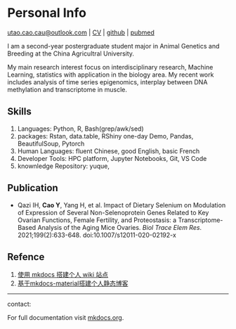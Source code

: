 # Personal Info
utao.cao.cau@outlook.com | [CV]() | [github]() | [pubmed](https://pubmed.ncbi.nlm.nih.gov/?term=yutao+cao%5Bfau%5D+china+agricultural+university%5Baffiliation%5D)

I am a second-year postergraduate student major in Animal Genetics and Breeding at the China Agricultral University. 

My main research interest focus on interdisciplinary research, Machine Learning, statistics with application in the biology area. My recent work includes analysis of time series epigenomics, interplay between DNA methylation and transcriptome in muscle.

## Skills
1. Languages: Python, R, Bash(grep/awk/sed)
2. packages: Rstan, data.table, RShiny one-day Demo, Pandas, BeautifulSoup, Pytorch
3. Human Languages: fluent Chinese, good English, basic French
4. Developer Tools: HPC platform, Jupyter Notebooks, Git, VS Code
5. knownledge Repository: yuque,


## Publication 
- Qazi IH, **Cao Y**, Yang H, et al. Impact of Dietary Selenium on Modulation of Expression of Several Non-Selenoprotein Genes Related to Key Ovarian Functions, Female Fertility, and Proteostasis: a Transcriptome-Based Analysis of the Aging Mice Ovaries. _Biol Trace Elem Res_. 2021;199(2):633-648. doi:10.1007/s12011-020-02192-x

## Refence
1. [使用 mkdocs 搭建个人 wiki 站点](https://blog.csdn.net/u013051748/article/details/108804029)
2. [基于mkdocs-material搭建个人静态博客](https://zhuanlan.zhihu.com/p/56891725)


----
contact: 

For full documentation visit [mkdocs.org](https://www.mkdocs.org).